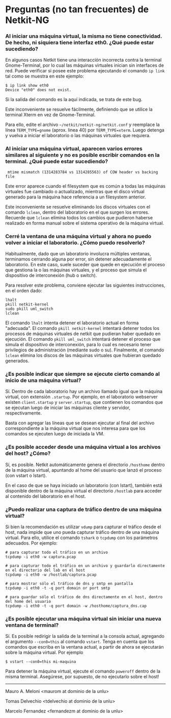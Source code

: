 # Preguntas (no tan frecuentes) de Netkit-NG


### Al iniciar una máquina virtual, la misma no tiene conectividad. De hecho, ni siquiera tiene interfaz eth0. ¿Qué puede estar sucediendo?

En algunos casos Netkit tiene una interacción incorrecta contra la terminal
Gnome-Terminal, por lo cual las máquinas virtuales inician sin interfaces de
red. Puede verificar si posee este problema ejecutando el comando
`ip link` tal como se muestra en este ejemplo:

    $ ip link show eth0
    Device "eth0" does not exist.

Si la salida del comando es la aquí indicada, se trata de este bug.

Este inconveniente se resuelve fácilmente, definiendo que se utilice la
terminal Xterm en vez de Gnome-Terminal.

Para ello, edite el archivo `~/netkit/netkit-ng/netkit.conf` y reemplace la 
línea `TERM_TYPE=gnome` (aprox. linea 40) por `TERM_TYPE=xterm`. Luego detenga
y vuelva a iniciar el laboratorio o las máquinas virtuales que requiera.


### Al iniciar una máquina virtual, aparecen varios errores similares al siguiente y no es posible escribir comandos en la terminal. ¿Qué puede estar sucediendo?

     mtime mismatch (1314283784 vs 1314285563) of COW header vs backing file

Este error aparece cuando el filesystem que es común a todas las máquinas
virtuales fue cambiado o actualizado, mientras que el disco virtual generado
para la máquina hace referencia a un filesystem anterior.

Este inconveniente se resuelve eliminando los discos virtuales con el comando
`lclean`, dentro del laboratorio en el que surgen los errores. Recuerde que
`lclean` elimina todos los cambios que pudieron haberse realizado en forma
manual sobre el sistema operativo de la máquina virtual.


### Cerré la ventana de una máquina virtual y ahora no puedo volver a iniciar el laboratorio. ¿Cómo puedo resolverlo?

Habitualmente, dado que un laboratorio involucra múltiples ventanas,
terminamos cerrando alguna por error, sin detener adecuadamente el laboratorio.
En este caso, suele suceder que quede en ejecución el proceso que gestiona
la o las máquinas virtuales, y el proceso que simula el dispositivo de
interconexión (hub o switch).

Para resolver este problema, conviene ejecutar las siguientes instrucciones,
en el orden dado:

    lhalt
    pkill netkit-kernel
    sudo pkill uml_switch
    lclean

El comando `lhalt` intenta detener el laboratorio actual en forma "adecuada".
El comando `pkill netkit-kernel` intentará detener todos los procesos de
máquinas virtuales de netkit que pudieran haber quedado en ejecución. El
comando `pkill uml_switch` intentará detener el proceso que simula el
dispositivo de interconexión, para lo cual es necesario tener privilegios de
administración (mediante sudo o su). Finalmente, el comando `lclean` elimina
los discos de las máquinas virtuales que hubieran quedado generados.


### ¿Es posible indicar que siempre se ejecute cierto comando al inicio de una máquina virtual?

Sí. Dentro de cada laboratorio hay un archivo llamado igual que la máquina
virtual, con extensión `.startup`. Por ejemplo, en el laboratorio webserver
existen `client.startup` y `server.startup`, que contienen los comandos que
se ejecutan luego de iniciar las máquinas cliente y servidor, respectivamente.

Basta con agregar las líneas que se desean ejecutar al final del archivo
correspondiente a la máquina virtual que nos interesa para que los comandos
se ejecuten luego de iniciada la VM.

### ¿Es posible acceder desde una máquina virtual a los archivos del host? ¿Cómo?

Sí, es posible. Netkit automáticamente genera el directorio `/hosthome` dentro de la máquina virtual, apuntando al home 
del usuario que lanzó el proceso (con vstart o lstart).

En el caso de que se haya iniciado un laboratorio (con lstart), también está disponible dentro de 
la máquina virtual el directorio `/hostlab` para acceder al contenido del laboratorio en el host.

### ¿Puedo realizar una captura de tráfico dentro de una máquina virtual?

Si bien la recomendación es utilizar `vdump` para capturar el tráfico desde
el host, nada impide que uno pueda capturar tráfico dentro de una máquina
virtual. Para ello, utilice el comando `tshark` o `tcpdump` con los
parámetros adecuados. Por ejemplo:

    # para capturar todo el tráfico en un archivo
    tcpdump -i eth0 -w captura.pcap

    # para capturar todo el tráfico en un archivo y guardarlo directamente en el directorio del lab en el host
    tcpdump -i eth0 -w /hostlab/captura.pcap
    
    # para mostrar sólo el tráfico de dns y smtp en pantalla
    tcpdump -i eth0 -t -q port domain or port smtp

    # para guardar sólo el tráfico de dns directamente en el host, dentro del home del usuario
    tcpdump -i eth0 -t -q port domain -w /hosthome/captura_dns.cap

### ¿Es posible ejecutar una máquina virtual sin iniciar una nueva ventana de terminal?

Sí. Es posible redirigir la salida de la terminal a la consola actual,
agregando el argumento `--con0=this` al comando `vstart`. Tenga en cuenta
que los comandos que escriba en la ventana actual, a partir de ahora se
ejecutarán sobre la máquina virtual. Por ejemplo

    $ vstart --con0=this mi-maquina

Para detener la máquina virtual, ejecute el comando `poweroff` dentro de
la misma terminal. Asegúrese, por supuesto, de no ejecutarlo sobre el host!

---

Mauro A. Meloni \<maurom at dominio de la unlu\>

Tomas Delvechio \<tdelvechio at dominio de la unlu\>

Marcelo Fernandez \<fernandezm at dominio de la unlu\>

